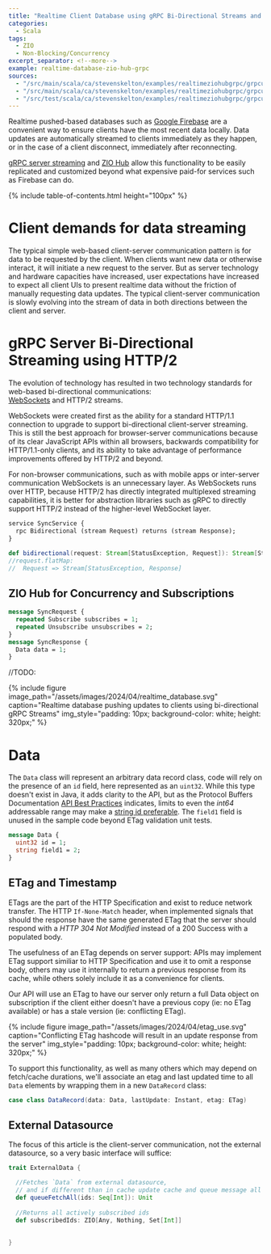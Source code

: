 ```yaml
---
title: "Realtime Client Database using gRPC Bi-Directional Streams and ZIO Hub"
categories:
  - Scala
tags:
  - ZIO
  - Non-Blocking/Concurrency
excerpt_separator: <!--more-->
example: realtime-database-zio-hub-grpc
sources:
  - "/src/main/scala/ca/stevenskelton/examples/realtimeziohubgrpc/grpcupdate/Main.scala"
  - "/src/main/scala/ca/stevenskelton/examples/realtimeziohubgrpc/grpcupdate/ZSyncServiceImpl.scala"
  - "/src/test/scala/ca/stevenskelton/examples/realtimeziohubgrpc/grpcupdate/ZSyncServiceImplSpec.scala"
---
```


Realtime pushed-based databases such as [Google Firebase](https://firebase.google.com/docs/database) are a convenient
way to ensure clients have the most recent data locally. Data updates are automatically streamed to clients
immediately as they happen, or in the case of a client disconnect, immediately after reconnecting.

[gRPC server streaming](https://grpc.io/docs/what-is-grpc/core-concepts/#server-streaming-rpc)
and [ZIO Hub](https://zio.dev/reference/concurrency/hub/) allow this functionality to be easily replicated and
customized beyond what expensive paid-for services such as Firebase can do.<!--more-->

{% include table-of-contents.html height="100px" %}

# Client demands for data streaming

The typical simple web-based client-server communication pattern is for data to be requested by the client. When
clients want new data or otherwise interact, it will initiate a new request to the server. But as server technology
and hardware capacities have increased, user expectations have increased to expect all client UIs to present realtime
data without the friction of manually requesting data updates. The typical client-server communication is slowly
evolving into the stream of data in both directions between the client and server.

# gRPC Server Bi-Directional Streaming using HTTP/2

The evolution of technology has resulted in two technology standards for web-based bi-directional communications:  
[WebSockets](https://en.wikipedia.org/wiki/WebSocket) and HTTP/2 streams.

WebSockets were created first as the ability for a standard HTTP/1.1 connection to upgrade to support bi-directional
client-server streaming. This is still the best approach for browser-server communications because of its clear
JavaScript APIs within all browsers, backwards compatibility for HTTP/1.1-only clients, and its ability to take
advantage of performance improvements offered by HTTP/2 and beyond.

For non-browser communications, such as with mobile apps or inter-server communication WebSockets is an unnecessary
layer. As WebSockets runs over HTTP, because HTTP/2 has directly integrated multiplexed streaming capabilities, it is
better for abstraction libraries such as gRPC to directly support HTTP/2 instead of the higher-level WebSocket layer.

```protobuf
service SyncService {
  rpc Bidirectional (stream Request) returns (stream Response);
}
```

```scala
def bidirectional(request: Stream[StatusException, Request]): Stream[StatusException, Response] =
//request.flatMap:
//  Request => Stream[StatusException, Response]
```

## ZIO Hub for Concurrency and Subscriptions

```protobuf
message SyncRequest {
  repeated Subscribe subscribes = 1;
  repeated Unsubscribe unsubscribes = 2;
}
message SyncResponse {
  Data data = 1;
}
```

//TODO:

{%
include figure image_path="/assets/images/2024/04/realtime_database.svg"
caption="Realtime database pushing updates to clients using bi-directional gRPC Streams"
img_style="padding: 10px; background-color: white; height: 320px;"
%}

# Data

The `Data` class will represent an arbitrary data record class, code will rely on the presence of an `id` field, here
represented as an `uint32`. While this type doesn't exist in Java, it adds clarity to the API, but as the Protocol
Buffers Documentation [API Best Practices](https://protobuf.dev/programming-guides/api/) indicates, limits to even the
_int64_ addressable range may make
a [string id preferable](https://protobuf.dev/programming-guides/api/#integer-field-for-id). The `field1` field is
unused in the sample code beyond ETag validation unit tests.

```protobuf
message Data {
  uint32 id = 1;
  string field1 = 2;
}
```

## ETag and Timestamp

ETags are the part of the HTTP Specification and exist to reduce network transfer. The HTTP `If-None-Match` header, when
implemented signals that should the response have the same generated ETag that the server should respond with a _HTTP
304 Not Modified_ instead of a 200 Success with a populated body.  

The usefulness of an ETag depends on server support: APIs may implement ETag support similiar to HTTP Specification and
use it to omit a response body, others may use it internally to return a previous response from its cache, while others 
solely include it as a convenience for clients.

Our API will use an ETag to have our server only return a full Data object on subscription if the client either doesn't
have a previous copy (ie: no ETag available) or has a stale version (ie: conflicting ETag).

{%
include figure image_path="/assets/images/2024/04/etag_use.svg"
caption="Conflicting ETag hashcode will result in an update response from the server"
img_style="padding: 10px; background-color: white; height: 320px;"
%}

To support this functionality, as well as many others which may depend on fetch/cache durations, we'll associate an 
etag and last updated time to all `Data` elements by wrapping them in a new `DataRecord` class:

```scala
case class DataRecord(data: Data, lastUpdate: Instant, etag: ETag)
```

## External Datasource

The focus of this article is the client-server communication, not the external datasource, so a very basic interface 
will suffice:

```scala
trait ExternalData {

  //Fetches `Data` from external datasource, 
  // and if different than in cache update cache and queue message all subscribers
  def queueFetchAll(ids: Seq[Int]): Unit
  
  //Returns all actively subscribed ids
  def subscribedIds: ZIO[Any, Nothing, Set[Int]]
  
  
}
```

